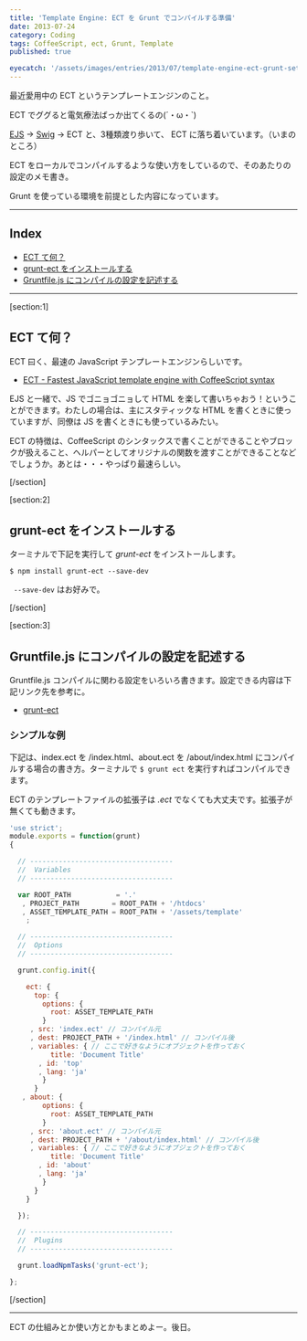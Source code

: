 ```yaml
---
title: 'Template Engine: ECT を Grunt でコンパイルする準備'
date: 2013-07-24
category: Coding
tags: CoffeeScript, ect, Grunt, Template
published: true

eyecatch: '/assets/images/entries/2013/07/template-engine-ect-grunt-setting/eyecatch.png'
---
```


最近愛用中の ECT というテンプレートエンジンのこと。

ECT でググると電気療法ばっか出てくるの(´・ω・`)

[EJS](http://embeddedjs.com/) -&gt; [Swig](http://paularmstrong.github.io/swig/) -&gt; ECT と、3種類渡り歩いて、 ECT に落ち着いています。（いまのところ）

ECT をローカルでコンパイルするような使い方をしているので、そのあたりの設定のメモ書き。

Grunt を使っている環境を前提とした内容になっています。

---

## Index

- [ECT て何？](#p1)
- [grunt-ect をインストールする](#p2)
- [Gruntfile.js にコンパイルの設定を記述する](#p3)

---

[section:1]

## ECT て何？

ECT 曰く、最速の JavaScript テンプレートエンジンらしいです。

- [ECT - Fastest JavaScript template engine with CoffeeScript syntax](http://ectjs.com/)

EJS と一緒で、JS でゴニョゴニョして HTML を楽して書いちゃおう！ということができます。わたしの場合は、主にスタティックな HTML を書くときに使っていますが、同僚は JS を書くときにも使っているみたい。

ECT の特徴は、CoffeeScript のシンタックスで書くことができることやブロックが扱えること、ヘルパーとしてオリジナルの関数を渡すことができることなどでしょうか。あとは・・・やっぱり最速らしい。

[/section]

[section:2]

## grunt-ect をインストールする

ターミナルで下記を実行して *grunt-ect* をインストールします。

```shell
$ npm install grunt-ect --save-dev
```

` --save-dev` はお好みで。

[/section]

[section:3]

## Gruntfile.js にコンパイルの設定を記述する

Gruntfile.js コンパイルに関わる設定をいろいろ書きます。設定できる内容は下記リンク先を参考に。

- [grunt-ect](https://npmjs.org/package/grunt-ect)

### シンプルな例

下記は、index.ect を /index.html、about.ect を /about/index.html にコンパイルする場合の書き方。ターミナルで `$ grunt ect` を実行すればコンパイルできます。

ECT のテンプレートファイルの拡張子は *.ect* でなくても大丈夫です。拡張子が無くても動きます。

```javascript
'use strict';
module.exports = function(grunt)
{

  // -----------------------------------
  //  Variables
  // -----------------------------------

  var ROOT_PATH           = '.'
   , PROJECT_PATH        = ROOT_PATH + '/htdocs'
   , ASSET_TEMPLATE_PATH = ROOT_PATH + '/assets/template'
    ;

  // -----------------------------------
  //  Options
  // -----------------------------------

  grunt.config.init({

    ect: {
      top: {
        options: {
          root: ASSET_TEMPLATE_PATH
        }
     , src: 'index.ect' // コンパイル元
     , dest: PROJECT_PATH + '/index.html' // コンパイル後
     , variables: { // ここで好きなようにオブジェクトを作っておく
          title: 'Document Title'
       , id: 'top'
       , lang: 'ja'
        }
      }
   , about: {
        options: {
          root: ASSET_TEMPLATE_PATH
        }
     , src: 'about.ect' // コンパイル元
     , dest: PROJECT_PATH + '/about/index.html' // コンパイル後
     , variables: { // ここで好きなようにオブジェクトを作っておく
          title: 'Document Title'
       , id: 'about'
       , lang: 'ja'
        }
      }
    }

  });

  // -----------------------------------
  //  Plugins
  // -----------------------------------

  grunt.loadNpmTasks('grunt-ect');

};
```

[/section]

---

ECT の仕組みとか使い方とかもまとめよー。後日。
